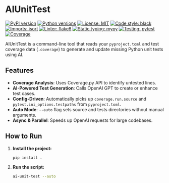 # AIUnitTest

[![PyPI version](https://badge.fury.io/py/AIUnitTest.svg)](https://badge.fury.io/py/AIUnitTest)
[![Python versions](https://img.shields.io/pypi/pyversions/AIUnitTest.svg)](https://pypi.org/project/AIUnitTest)
[![License: MIT](https://img.shields.io/badge/License-MIT-yellow.svg)](https://opensource.org/licenses/MIT)
[![Code style: black](https://img.shields.io/badge/code%20style-black-000000.svg)](https://github.com/psf/black)
[![Imports: isort](https://img.shields.io/badge/%20imports-isort-%231674b1?style=flat&labelColor=ef8336)](https://pycqa.github.io/isort/)
[![Linter: flake8](https://img.shields.io/badge/linter-flake8-blue.svg)](https://flake8.pycqa.org/en/latest/)
[![Static typing: mypy](https://img.shields.io/badge/static%20typing-mypy-blue.svg)](https://mypy-lang.org/)
[![Testing: pytest](https://img.shields.io/badge/testing-pytest-blue.svg)](https://pytest.org)
[![Coverage](https://img.shields.io/badge/coverage-100%25-brightgreen.svg)](https://coverage.readthedocs.io/)

AIUnitTest is a command-line tool that reads your `pyproject.toml` and
test coverage data (`.coverage`) to generate and update missing Python
unit tests using AI.

## Features

- **Coverage Analysis**: Uses Coverage.py API to identify untested lines.
- **AI-Powered Test Generation**: Calls OpenAI GPT to create or enhance test cases.
- **Config-Driven**: Automatically picks up `coverage.run.source` and `pytest.ini_options.testpaths` from `pyproject.toml`.
- **Auto Mode**: `--auto` flag sets source and tests directories without manual arguments.
- **Async & Parallel**: Speeds up OpenAI requests for large codebases.

## How to Run

1. **Install the project:**

   ```bash
   pip install .
   ```

2. **Run the script:**

   ```bash
   ai-unit-test --auto
   ```
